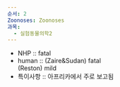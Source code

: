 ```yaml
---
순서: 2
Zoonoses: Zoonoses
과목:
  - 실험동물의학2
---
```



- NHP :: fatal
- human :: (Zaire&Sudan) fatal<br>(Reston) mild
- 특이사항 :: 아프리카에서 주로 보고됨